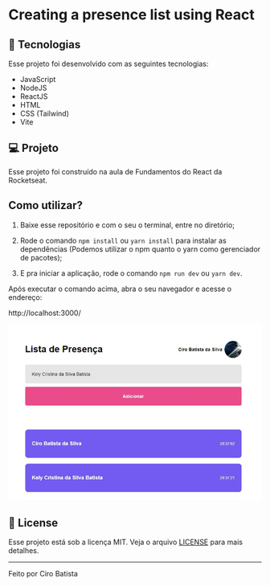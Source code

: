 # Creating a presence list using React

## 🚀 Tecnologias

Esse projeto foi desenvolvido com as seguintes tecnologias:

- JavaScript
- NodeJS
- ReactJS
- HTML
- CSS (Tailwind)
- Vite

## 💻 Projeto

Esse projeto foi construído na aula de Fundamentos do React da Rocketseat.

## Como utilizar?

1. Baixe esse repositório e com o seu o terminal, entre no diretório;

2. Rode o comando `npm install` ou `yarn install` para instalar as dependências (Podemos utilizar o npm quanto o yarn como gerenciador de pacotes);

3. E pra iniciar a aplicação, rode o comando `npm run dev` ou `yarn dev`.

Após executar o comando acima, abra o seu navegador e acesse o endereço:

http://localhost:3000/

<img src=".github/ReactApp.jpg"/>

## 📝 License

Esse projeto está sob a licença MIT. Veja o arquivo [LICENSE](.github/LICENSE.md) para mais detalhes.

---

Feito por Ciro Batista

